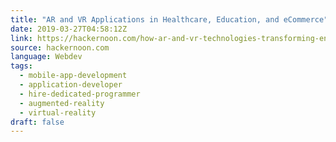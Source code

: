 ```yaml
---
title: "AR and VR Applications in Healthcare, Education, and eCommerce"
date: 2019-03-27T04:58:12Z
link: https://hackernoon.com/how-ar-and-vr-technologies-transforming-enterprises-43f44784353e?source=rss----3a8144eabfe3---4
source: hackernoon.com
language: Webdev
tags:
  - mobile-app-development
  - application-developer
  - hire-dedicated-programmer
  - augmented-reality
  - virtual-reality
draft: false
---
```

